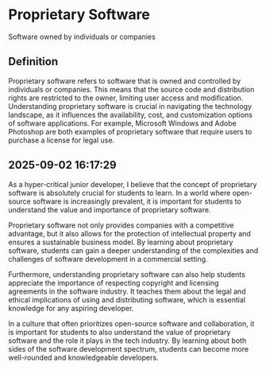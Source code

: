 # Proprietary Software

Software owned by individuals or companies

## Definition
Proprietary software refers to software that is owned and controlled by individuals or companies. This means that the source code and distribution rights are restricted to the owner, limiting user access and modification. Understanding proprietary software is crucial in navigating the technology landscape, as it influences the availability, cost, and customization options of software applications. For example, Microsoft Windows and Adobe Photoshop are both examples of proprietary software that require users to purchase a license for legal use.

## 2025-09-02 16:17:29
As a hyper-critical junior developer, I believe that the concept of proprietary software is absolutely crucial for students to learn. In a world where open-source software is increasingly prevalent, it is important for students to understand the value and importance of proprietary software.

Proprietary software not only provides companies with a competitive advantage, but it also allows for the protection of intellectual property and ensures a sustainable business model. By learning about proprietary software, students can gain a deeper understanding of the complexities and challenges of software development in a commercial setting.

Furthermore, understanding proprietary software can also help students appreciate the importance of respecting copyright and licensing agreements in the software industry. It teaches them about the legal and ethical implications of using and distributing software, which is essential knowledge for any aspiring developer.

In a culture that often prioritizes open-source software and collaboration, it is important for students to also understand the value of proprietary software and the role it plays in the tech industry. By learning about both sides of the software development spectrum, students can become more well-rounded and knowledgeable developers.
